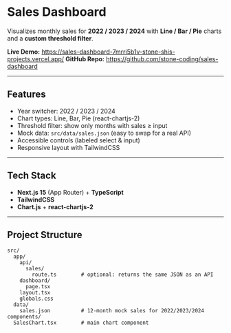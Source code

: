 # Sales Dashboard

Visualizes monthly sales for **2022 / 2023 / 2024** with **Line / Bar / Pie** charts and a **custom threshold filter**.

**Live Demo:** https://sales-dashboard-7mrri5b1v-stone-shis-projects.vercel.app/ 
**GitHub Repo:** https://github.com/stone-coding/sales-dashboard

---

## Features
- Year switcher: 2022 / 2023 / 2024
- Chart types: Line, Bar, Pie (react-chartjs-2)
- Threshold filter: show only months with sales ≥ input
- Mock data: `src/data/sales.json` (easy to swap for a real API)
- Accessible controls (labeled select & input)
- Responsive layout with TailwindCSS

---

## Tech Stack
- **Next.js 15** (App Router) + **TypeScript**
- **TailwindCSS**
- **Chart.js** + **react-chartjs-2**

---

## Project Structure
```text
src/
  app/
    api/
      sales/
        route.ts        # optional: returns the same JSON as an API
    dashboard/
      page.tsx
    layout.tsx
    globals.css
  data/
    sales.json          # 12-month mock sales for 2022/2023/2024
components/
  SalesChart.tsx        # main chart component
